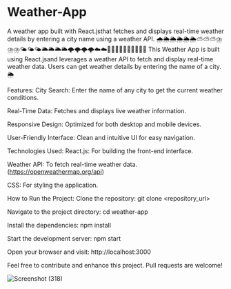 # Weather-App
A weather app built with React.jsthat fetches and displays real-time weather details by entering a city name using a weather API.
🌧️🌦️🌦️🌦️🌦️🌦️⛅⛅⛅⛈️⛈️⛈️🌤️🌤️🌤️🌥️🌥️🌥️🌥️🌩️🌩️🌩️🌩️☁️☁️😶‍🌫️😶‍🌫️😶‍🌫️😶‍🌫️😶‍🌫️
This Weather App is built using React.jsand leverages a weather API to fetch and display real-time weather data. Users can get weather details by entering the name of a city. 🌦️

Features:
City Search: Enter the name of any city to get the current weather conditions.

Real-Time Data: Fetches and displays live weather information.

Responsive Design: Optimized for both desktop and mobile devices.

User-Friendly Interface: Clean and intuitive UI for easy navigation.

Technologies Used:
React.js: For building the front-end interface.

Weather API: To fetch real-time weather data.(https://openweathermap.org/api)

CSS: For styling the application.

How to Run the Project:
Clone the repository: git clone <repository_url>

Navigate to the project directory: cd weather-app

Install the dependencies: npm install

Start the development server: npm start

Open your browser and visit: http://localhost:3000

Feel free to contribute and enhance this project. Pull requests are welcome!

![Screenshot (318)](https://github.com/user-attachments/assets/af61724c-0ee3-42fc-b02b-c4b834cc2b16)
